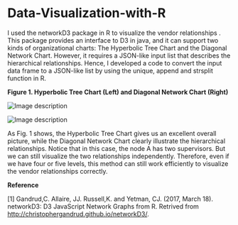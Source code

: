 # Data-Visualization-with-R

I used the networkD3 package in R to visualize the vendor relationships .
This package provides an interface to D3 in java, and it can support two kinds
of organizational charts: The Hyperbolic Tree Chart and the Diagonal Network
Chart. However, it requires a JSON-like input list that describes the
hierarchical relationships. Hence, I developed a code to convert the input data
frame to a JSON-like list by using the unique, append and strsplit function in
R.


**Figure 1. Hyperbolic Tree Chart (Left) and Diagonal Network Chart (Right)**

![Image description](https://github.com/yipinlyu/Data-Visualization-wth-R/blob/master/demo4.png)

![Image description](https://github.com/yipinlyu/Data-Visualization-wth-R/blob/master/demo5.png)

As Fig. 1 shows, the Hyperbolic Tree Chart gives us an excellent overall
picture, while the Diagonal Network Chart clearly illustrate the hierarchical
relationships. Notice that in this case, the node A has two supervisors. But we
can still visualize the two relationships independently. Therefore, even if we
have four or five levels, this method can still work efficiently to visualize
the vendor relationships correctly.

**Reference**

[1] 	Gandrud,C. Allaire, JJ. Russell,K. and Yetman, CJ. (2017, March 18). networkD3: D3 JavaScript Network Graphs from R. Retrived from http://christophergandrud.github.io/networkD3/.
